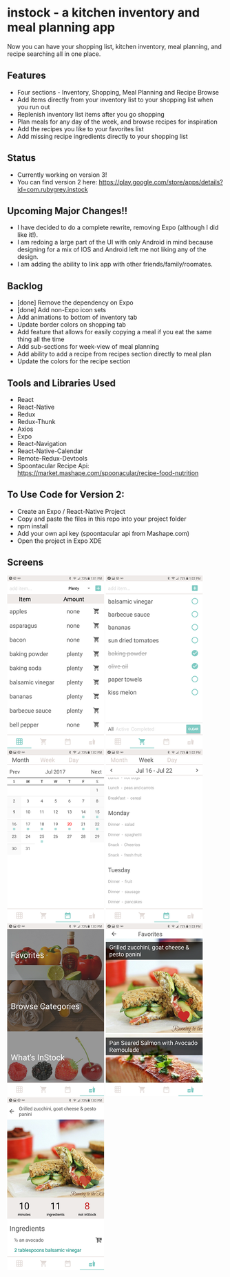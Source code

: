 # instock - a kitchen inventory and meal planning app
Now you can have your shopping list, kitchen inventory, meal planning, and recipe searching all in one place.

## Features
* Four sections - Inventory, Shopping, Meal Planning and Recipe Browse
* Add items directly from your inventory list to your shopping list when you run out
* Replenish inventory list items after you go shopping
* Plan meals for any day of the week, and browse recipes for inspiration
* Add the recipes you like to your favorites list
* Add missing recipe ingredients directly to your shopping list

## Status
* Currently working on version 3!
* You can find version 2 here: https://play.google.com/store/apps/details?id=com.rubygrey.instock

## Upcoming Major Changes!!
* I have decided to do a complete rewrite, removing Expo (although I did like it!).
* I am redoing a large part of the UI with only Android in mind because designing for a mix of IOS and Android left me not liking any of the design.
* I am adding the ability to link app with other friends/family/roomates.

## Backlog
* [done] Remove the dependency on Expo
* [done] Add non-Expo icon sets
* Add animations to bottom of inventory tab
* Update border colors on shopping tab
* Add feature that allows for easily copying a meal if you eat the same thing all the time
* Add sub-sections for week-view of meal planning
* Add ability to add a recipe from recipes section directly to meal plan
* Update the colors for the recipe section

## Tools and Libraries Used
* React
* React-Native
* Redux
* Redux-Thunk
* Axios
* Expo
* React-Navigation
* React-Native-Calendar
* Remote-Redux-Devtools
* Spoontacular Recipe Api: https://market.mashape.com/spoonacular/recipe-food-nutrition

## To Use Code for Version 2:
* Create an Expo / React-Native Project
* Copy and paste the files in this repo into your project folder
* npm install
* Add your own api key (spoontacular api from Mashape.com)
* Open the project in Expo XDE

## Screens

![screenshot](/Screenshots/Screenshot_20170720-130147.png "Inventory")  ![screenshot](/Screenshots/Screenshot_20170720-130204.png "Shopping")  ![screenshot](/Screenshots/Screenshot_20170720-130219.png "Weekly Meals")  ![screenshot](/Screenshots/Screenshot_20170720-130233.png "Meal Planning")
![screenshot](/Screenshots/Screenshot_20170720-130317.png "Recipes")  ![screenshot](/Screenshots/Screenshot_20170720-130330.png "Recipe Search Results")  ![screenshot](/Screenshots/Screenshot_20170720-130343.png "Recipe Details") 